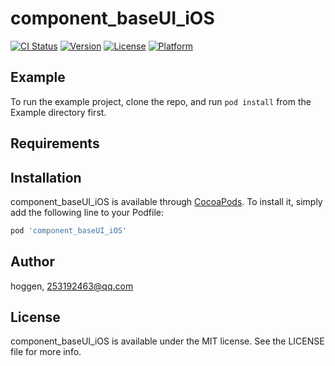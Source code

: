 # component_baseUI_iOS

[![CI Status](https://img.shields.io/travis/hoggen/component_baseUI_iOS.svg?style=flat)](https://travis-ci.org/hoggen/component_baseUI_iOS)
[![Version](https://img.shields.io/cocoapods/v/component_baseUI_iOS.svg?style=flat)](https://cocoapods.org/pods/component_baseUI_iOS)
[![License](https://img.shields.io/cocoapods/l/component_baseUI_iOS.svg?style=flat)](https://cocoapods.org/pods/component_baseUI_iOS)
[![Platform](https://img.shields.io/cocoapods/p/component_baseUI_iOS.svg?style=flat)](https://cocoapods.org/pods/component_baseUI_iOS)

## Example

To run the example project, clone the repo, and run `pod install` from the Example directory first.

## Requirements

## Installation

component_baseUI_iOS is available through [CocoaPods](https://cocoapods.org). To install
it, simply add the following line to your Podfile:

```ruby
pod 'component_baseUI_iOS'
```

## Author

hoggen, 253192463@qq.com

## License

component_baseUI_iOS is available under the MIT license. See the LICENSE file for more info.
